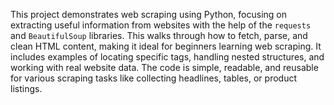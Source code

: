 This project demonstrates web scraping using Python, focusing on extracting useful information from websites with the help of the `requests` and `BeautifulSoup` libraries. This walks through how to fetch, parse, and clean HTML content, making it ideal for beginners learning web scraping. It includes examples of locating specific tags, handling nested structures, and working with real website data. The code is simple, readable, and reusable for various scraping tasks like collecting headlines, tables, or product listings. 
